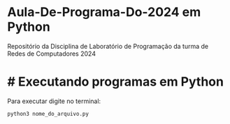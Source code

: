# Aula-De-Programa-Do-2024 em Python
Repositório da Disciplina de Laboratório de Programação da turma de Redes de Computadores 2024

# # Executando programas em Python

Para executar digite no terminal:

```shell
python3 nome_do_arquivo.py
```
